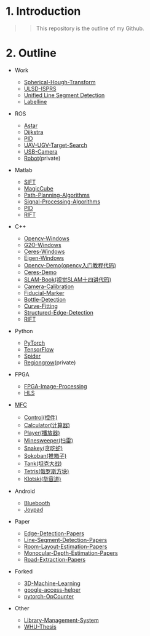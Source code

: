 # 1. Introduction
>>This repository is the outline of my Github.

# 2. Outline
- Work
  - [Spherical-Hough-Transform](https://github.com/lh9171338/Spherical-Hough-Transform)
  - [ULSD-ISPRS](https://github.com/lh9171338/ULSD-ISPRS)
  - [Unified Line Segment Detection](https://github.com/lh9171338/Unified-Line-Segment-Detection) 
  - [Labelline](https://github.com/lh9171338/Labelline)

- ROS
  - [Astar](https://github.com/lh9171338/Astar)
  - [Dijkstra](https://github.com/lh9171338/Dijkstra)
  - [PID](https://github.com/lh9171338/PID/tree/ROS)
  - [UAV-UGV-Target-Search](https://github.com/lh9171338/UAV-UGV-Target-Search)
  - [USB-Camera](https://github.com/lh9171338/USB-Camera)
  - [Robot](https://github.com/lh9171338/Robot)(private)
  
- Matlab
  - [SIFT](https://github.com/lh9171338/SIFT)
  - [MagicCube](https://github.com/lh9171338/MagicCube)
  - [Path-Planning-Algorithms](https://github.com/lh9171338/Path-Planning-Algorithms)
  - [Signal-Processing-Algorithms](https://github.com/lh9171338/Signal-Processing-Algorithms)
  - [PID](https://github.com/lh9171338/PID/tree/Matlab)
  - [RIFT](https://github.com/lh9171338/RIFT/tree/Matlab)
  
- C++
  - [Opencv-Windows](https://github.com/lh9171338/Opencv-Windows)
  - [G2O-Windows](https://github.com/lh9171338/G2O-Windows)
  - [Ceres-Windows](https://github.com/lh9171338/Ceres-Windows)
  - [Eigen-Windows](https://github.com/lh9171338/Eigen-Windows)
  - [Opencv-Demo(opencv入门教程代码)](https://github.com/lh9171338/Opencv-Demo.git)  
  - [Ceres-Demo](https://github.com/lh9171338/Ceres-Demo)
  - [SLAM-Book(视觉SLAM十四讲代码)](https://github.com/lh9171338/SLAM-Book)
  - [Camera-Calibration](https://github.com/lh9171338/Camera-Calibration)
  - [Fiducial-Marker](https://github.com/lh9171338/Fiducial-Marker)
  - [Bottle-Detection](https://github.com/lh9171338/Bottle-Detection)
  - [Curve-Fitting](https://github.com/lh9171338/Curve-Fitting)
  - [Structured-Edge-Detection](https://github.com/lh9171338/Structured-Edge-Detection)
  - [RIFT](https://github.com/lh9171338/RIFT/tree/Opencv)
  
- Python
  - [PyTorch](https://github.com/lh9171338/PyTorch)
  - [TensorFlow](https://github.com/lh9171338/TensorFlow)
  - [Spider](https://github.com/lh9171338/Spider)
  - [Regiongrow](https://github.com/lh9171338/Regiongrow)(private)
  
- FPGA
  - [FPGA-Image-Processing](https://github.com/lh9171338/FPGA-Image-Processing)
  - [HLS](https://github.com/lh9171338/HLS)
  
- [MFC](https://github.com/lh9171338/MFC)
  - [Control(控件)](https://github.com/lh9171338/MFC/tree/Control)
  - [Calculator(计算器)](https://github.com/lh9171338/MFC/tree/Calculator)
  - [Player(播放器)](https://github.com/lh9171338/MFC/tree/Player)
  - [Minesweeper(扫雷)](https://github.com/lh9171338/MFC/tree/Minesweeper)
  - [Snakey(贪吃蛇)](https://github.com/lh9171338/MFC/tree/Snakey)
  - [Sokoban(推箱子)](https://github.com/lh9171338/MFC/tree/Sokoban)
  - [Tank(坦克大战)](https://github.com/lh9171338/MFC/tree/Tank)
  - [Tetris(俄罗斯方块)](https://github.com/lh9171338/MFC/tree/Tetris)
  - [Klotski(华容道)](https://github.com/lh9171338/MFC/tree/Klotski)

- Android
  - [Bluebooth](https://github.com/lh9171338/Bluetooth)
  - [Joypad](https://github.com/lh9171338/Joypad)  
  
- Paper
  - [Edge-Detection-Papers](https://github.com/lh9171338/Edge-Detection-Papers)
  - [Line-Segment-Detection-Papers](https://github.com/lh9171338/Line-Segment-Detection-Papers)
  - [Room-Layout-Estimation-Papers](https://github.com/lh9171338/Room-Layout-Estimation-Papers)
  - [Monocular-Depth-Estimation-Papers](https://github.com/lh9171338/Monocular-Depth-Estimation-Papers) 
  - [Road-Extraction-Papers](https://github.com/lh9171338/Road-Extraction-Papers)
  
- Forked
  - [3D-Machine-Learning](https://github.com/lh9171338/3D-Machine-Learning)
  - [google-access-helper](https://github.com/lh9171338/google-access-helper)
  - [pytorch-OpCounter](https://github.com/lh9171338/pytorch-OpCounter)  
  
- Other
  - [Library-Management-System](https://github.com/lh9171338/Library-Management-System)
  - [WHU-Thesis](https://github.com/lh9171338/WHU-Thesis)
